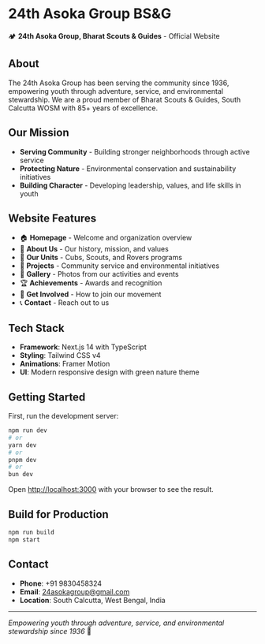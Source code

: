 # 24th Asoka Group BS&G

🏕️ **24th Asoka Group, Bharat Scouts & Guides** - Official Website

## About

The 24th Asoka Group has been serving the community since 1936, empowering youth through adventure, service, and environmental stewardship. We are a proud member of Bharat Scouts & Guides, South Calcutta WOSM with 85+ years of excellence.

## Our Mission

- **Serving Community** - Building stronger neighborhoods through active service
- **Protecting Nature** - Environmental conservation and sustainability initiatives  
- **Building Character** - Developing leadership, values, and life skills in youth

## Website Features

- 🏠 **Homepage** - Welcome and organization overview
- 📖 **About Us** - Our history, mission, and values
- 👥 **Our Units** - Cubs, Scouts, and Rovers programs
- 🚀 **Projects** - Community service and environmental initiatives
- 📸 **Gallery** - Photos from our activities and events
- 🏆 **Achievements** - Awards and recognition
- 🤝 **Get Involved** - How to join our movement
- 📞 **Contact** - Reach out to us

## Tech Stack

- **Framework**: Next.js 14 with TypeScript
- **Styling**: Tailwind CSS v4
- **Animations**: Framer Motion
- **UI**: Modern responsive design with green nature theme

## Getting Started

First, run the development server:

```bash
npm run dev
# or
yarn dev
# or
pnpm dev
# or
bun dev
```

Open [http://localhost:3000](http://localhost:3000) with your browser to see the result.

## Build for Production

```bash
npm run build
npm start
```

## Contact

- **Phone**: +91 9830458324
- **Email**: 24asokagroup@gmail.com
- **Location**: South Calcutta, West Bengal, India

---

*Empowering youth through adventure, service, and environmental stewardship since 1936* 🌱
